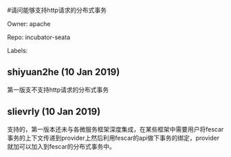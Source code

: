 #请问能够支持http请求的分布式事务

Owner: apache

Repo: incubator-seata

Labels: 

## shiyuan2he (10 Jan 2019)

第一版支不支持http请求的分布式事务



## slievrly (10 Jan 2019)

支持的，第一版本还未与各微服务框架深度集成，在某些框架中需要用户将fescar事务的上下文传递到provider上然后利用fescar的api做下事务的绑定，provider就加可以加入到fescar的分布式事务中。

